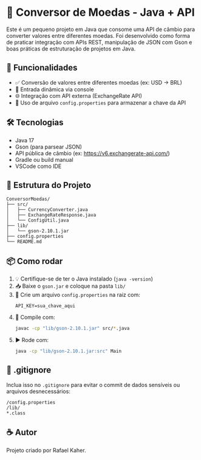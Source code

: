 # 💱 Conversor de Moedas - Java + API

Este é um pequeno projeto em Java que consome uma API de câmbio para converter valores entre diferentes moedas. Foi desenvolvido como forma de praticar integração com APIs REST, manipulação de JSON com Gson e boas práticas de estruturação de projetos em Java.

## 🚀 Funcionalidades

- ✅ Conversão de valores entre diferentes moedas (ex: USD → BRL)
- 🔁 Entrada dinâmica via console
- 🌐 Integração com API externa (ExchangeRate API)
- 🔐 Uso de arquivo `config.properties` para armazenar a chave da API

## 🛠 Tecnologias

- Java 17
- Gson (para parsear JSON)
- API pública de câmbio (ex: https://v6.exchangerate-api.com/)
- Gradle ou build manual
- VSCode como IDE

## 🧱 Estrutura do Projeto

```
ConversorMoedas/
├── src/
│   ├── CurrencyConverter.java
│   ├── ExchangeRateResponse.java
│   └── ConfigUtil.java
├── lib/
│   └── gson-2.10.1.jar
├── config.properties
└── README.md
```

## 📦 Como rodar

1. 💡 Certifique-se de ter o Java instalado (`java -version`)
2. 📥 Baixe o `gson.jar` e coloque na pasta `lib/`
3. 🔑 Crie um arquivo `config.properties` na raiz com:
   ```properties
   API_KEY=sua_chave_aqui
   ```
4. 🧱 Compile com:
   ```bash
   javac -cp "lib/gson-2.10.1.jar" src/*.java
   ```
5. ▶️ Rode com:
   ```bash
   java -cp "lib/gson-2.10.1.jar:src" Main
   ```

## 📁 .gitignore

Inclua isso no `.gitignore` para evitar o commit de dados sensíveis ou arquivos desnecessários:

```
/config.properties
/lib/
*.class
```

## ☕ Autor

Projeto criado por Rafael Kaher.

